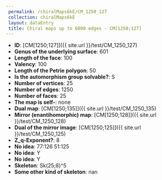 ```yaml
--- 
 permalink: /chiralMaps6kE/CM_1250_127 
 collection: chiralMaps6kE
 layout: dataEntry
 title: Chiral maps up to 6000 edges - CM[1250;127]
---
```


- **ID**: [CM[1250;127]]({{ site.url }}/test/CM_1250_127)
- **Genus of the underlying surface**: 601
- **Length of the face**: 100
- **Valency**: 100
- **Length of the Petrie polygon**: 50
- **Is the automorphism group solvable?**: S
- **Number of vertices**: 25
- **Number of edges**: 1250
- **Number of faces**: 25
- **The map is self-**: none
- **Dual map**: [CM[1250;135]]({{ site.url }}/test/CM_1250_135)
- **Mirror (enantihomorphic) map**: [CM[1250;128]]({{ site.url }}/test/CM_1250_128)
- **Dual of the mirror image**: [CM[1250;125]]({{ site.url }}/test/CM_1250_125)
- **Z_q-Exponent?**: 8
- **No idea**:  77:126 51:125
- **No idea**: Y
- **No idea**: Y
- **Skeleton**: Sk(25;8)^5
- **Some other kind of skeleton**: nan
